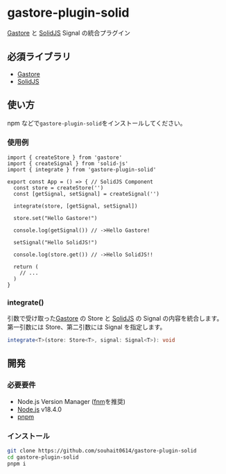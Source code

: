 # gastore-plugin-solid

[Gastore](https://www.npmjs.com/package/gastore) と [SolidJS](https://www.npmjs.com/package/solid-js) Signal の統合プラグイン

## 必須ライブラリ

- [Gastore](https://www.npmjs.com/package/gastore)
- [SolidJS](https://www.npmjs.com/package/solid-js)

## 使い方

npm などで`gastore-plugin-solid`をインストールしてください。

### 使用例
```tsx
import { createStore } from 'gastore'
import { createSignal } from 'solid-js'
import { integrate } from 'gastore-plugin-solid'

export const App = () => { // SolidJS Component
  const store = createStore('')
  const [getSignal, setSignal] = createSignal('')

  integrate(store, [getSignal, setSignal])

  store.set("Hello Gastore!")

  console.log(getSignal()) // ->Hello Gastore!

  setSignal("Hello SolidJS!")

  console.log(store.get()) // ->Hello SolidJS!!

  return (
    // ...
  )
}

```
### integrate()

引数で受け取った[Gastore](https://www.npmjs.com/package/gastore) の Store と [SolidJS](https://www.npmjs.com/package/solid-js) の Signal の内容を統合します。第一引数には Store、第二引数には Signal を指定します。

```ts
integrate<T>(store: Store<T>, signal: Signal<T>): void
```

## 開発

### 必要要件

- Node.js Version Manager ([fnm](https://fnm.vercel.app/)を推奨)
- [Node.js](https://nodejs.org/) v18.4.0
- [pnpm](https://pnpm.io/)

### インストール

```sh
git clone https://github.com/souhait0614/gastore-plugin-solid
cd gastore-plugin-solid
pnpm i
```
